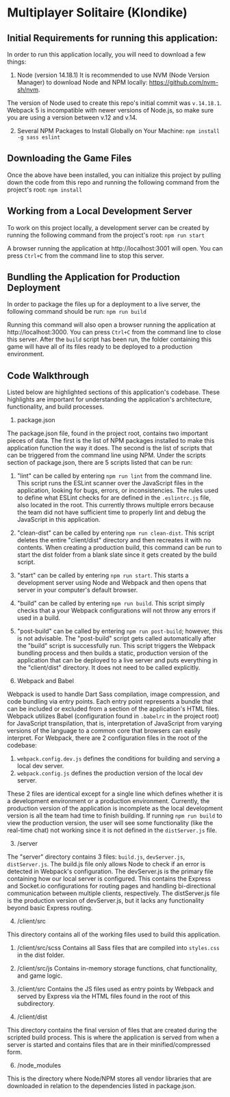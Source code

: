 # Multiplayer Solitaire (Klondike)

## Initial Requirements for running this application:

In order to run this application locally, you will need to download a few things:

1. Node (version 14.18.1)
It is recommended to use NVM (Node Version Manager) to download Node and NPM locally: https://github.com/nvm-sh/nvm.

The version of Node used to create this repo's initial commit was `v.14.18.1`. Webpack 5 is incompatible with newer versions of Node.js, so make sure you are using a version between v.12 and v.14.

2. Several NPM Packages to Install Globally on Your Machine:
`npm install -g sass eslint`

## Downloading the Game Files
Once the above have been installed, you can initialize this project by pulling down the code from this repo and running the following command from the project's root: `npm install`

## Working from a Local Development Server
To work on this project locally, a development server can be created by running the following command from the project's root: `npm run start`

A browser running the application at http://localhost:3001 will open. You can press `Ctrl+C` from the command line to stop this server.

## Bundling the Application for Production Deployment
In order to package the files up for a deployment to a live server, the following command should be run: `npm run build`

Running this command will also open a browser running the application at http://localhost:3000. You can press `Ctrl+C` from the command line to close this server. After the `build` script has been run, the folder containing this game will have all of its files ready to be deployed to a production environment.

## Code Walkthrough

Listed below are highlighted sections of this application's codebase. These highlights are important for understanding the application's architecture, functionality, and build processes.

1. package.json

The package.json file, found in the project root, contains two important pieces of data. The first is the list of NPM packages installed to make this application function the way it does. The second is the list of scripts that can be triggered from the command line using NPM. Under the scripts section of package.json, there are 5 scripts listed that can be run:

  1. "lint" can be called by entering `npm run lint` from the command line. This script runs the ESLint scanner over the JavaScript files in the application, looking for bugs, errors, or inconsistencies. The rules used to define what ESLint checks for are defined in the `.eslintrc.js` file, also located in the root. This currently throws multiple errors because the team did not have sufficient time to properly lint and debug the JavaScript in this application.
  2. "clean-dist" can be called by entering `npm run clean-dist`. This script deletes the entire "client/dist" directory and then recreates it with no contents. When creating a production build, this command can be run to start the dist folder from a blank slate since it gets created by the build script.
  3. "start" can be called by entering `npm run start`. This starts a development server using Node and Webpack and then opens that server in your computer's default browser.
  4. "build" can be called by entering `npm run build`. This script simply checks that a your Webpack configurations will not throw any errors if used in a build.
  5. "post-build" can be called by entering `npm run post-build`; however, this is not advisable. The "post-build" script gets called automatically after the "build" script is successfully run. This script triggers the Webpack bundling process and then builds a static, production version of the application that can be deployed to a live server and puts everything in the "client/dist" directory. It does not need to be called explicitly.

2. Webpack and Babel

Webpack is used to handle Dart Sass compilation, image compression, and code bundling via entry points. Each entry point represents a bundle that can be included or excluded from a section of the application's HTML files. Webpack utilizes Babel (configuration found in `.babelrc` in the project root) for JavaScript transpilation, that is, interpretation of JavaScript from varying versions of the language to a common core that browsers can easily interpret. For Webpack, there are 2 configuration files in the root of the codebase:

  1. `webpack.config.dev.js` defines the conditions for building and serving a local dev server.
  2. `webpack.config.js` defines the production version of the local dev server.

These 2 files are identical except for a single line which defines whether it is a development environment or a production environment. Currently, the production version of the application is incomplete as the local development version is all the team had time to finish building. If running `npm run build` to view the production version, the user will see some functionality (like the real-time chat) not working since it is not defined in the `distServer.js` file.

3. /server

The "server" directory contains 3 files: `build.js`, `devServer.js`, `distServer.js`. The build.js file only allows Node to check if an error is detected in Webpack's configuration. The devServer.js is the primary file containing how our local server is configured. This contains the Express and Socket.io configurations for routing pages and handling bi-directional communication between multiple clients, respectively. The distServer.js file is the production version of devServer.js, but it lacks any functionality beyond basic Express routing.

4. /client/src

This directory contains all of the working files used to build this application.

  1. /client/src/scss   Contains all Sass files that are compiled into `styles.css` in the dist folder.
  2. /client/src/js     Contains in-memory storage functions, chat functionality, and game logic.
  3. /client/src        Contains the JS files used as entry points by Webpack and served by Express via the HTML files found in the root of this subdirectory.

5. /client/dist

This directory contains the final version of files that are created during the scripted build process. This is where the application is served from when a server is started and contains files that are in their minified/compressed form.

6. /node_modules

This is the directory where Node/NPM stores all vendor libraries that are downloaded in relation to the dependencies listed in package.json.
